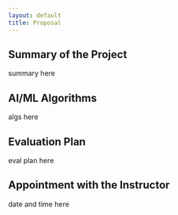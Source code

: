 ```yaml
---
layout: default
title: Proposal
---
```


## Summary of the Project
summary here

## AI/ML Algorithms
algs here

## Evaluation Plan
eval plan here

## Appointment with the Instructor
date and time here